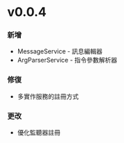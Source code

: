# v0.0.4

### 新增 <a id="added"></a>

* MessageService - 訊息編輯器
* ArgParserService - 指令參數解析器

### 修復 <a id="fixed"></a>

* 多實作服務的註冊方式

### 更改 <a id="edited"></a>

* 優化監聽器註冊

## 



